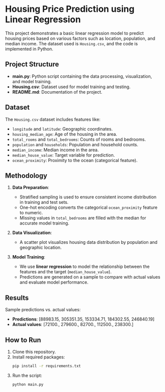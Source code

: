 # Housing Price Prediction using Linear Regression

This project demonstrates a basic linear regression model to predict housing prices based on various factors such as location, population, and median income. The dataset used is `Housing.csv`, and the code is implemented in Python.

## Project Structure
- **main.py**: Python script containing the data processing, visualization, and model training.
- **Housing.csv**: Dataset used for model training and testing.
- **README.md**: Documentation of the project.

## Dataset
The `Housing.csv` dataset includes features like:
- `longitude` and `latitude`: Geographic coordinates.
- `housing_median_age`: Age of the housing in the area.
- `total_rooms` and `total_bedrooms`: Counts of rooms and bedrooms.
- `population` and `households`: Population and household counts.
- `median_income`: Median income in the area.
- `median_house_value`: Target variable for prediction.
- `ocean_proximity`: Proximity to the ocean (categorical feature).

## Methodology
1. **Data Preparation**:
   - Stratified sampling is used to ensure consistent income distribution in training and test sets.
   - One-hot encoding converts the categorical `ocean_proximity` feature to numeric.
   - Missing values in `total_bedrooms` are filled with the median for accurate model training.
   
2. **Data Visualization**:
   - A scatter plot visualizes housing data distribution by population and geographic location.

3. **Model Training**:
   - We use **linear regression** to model the relationship between the features and the target (`median_house_value`).
   - Predictions are generated on a sample to compare with actual values and evaluate model performance.

## Results
Sample predictions vs. actual values:
- **Predictions**: [88983.15, 305351.35, 153334.71, 184302.55, 246840.19]
- **Actual values**: [72100., 279600., 82700., 112500., 238300.]

## How to Run
1. Clone this repository.
2. Install required packages:
    ```bash
    pip install -r requirements.txt
    ```
3. Run the script:
    ```bash
    python main.py
    ```
